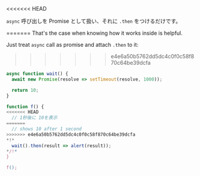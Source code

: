 
<<<<<<< HEAD

`async` 呼び出しを Promise として扱い、それに `.then` をつけるだけです。

=======
That's the case when knowing how it works inside is helpful.

Just treat `async` call as promise and attach `.then` to it:
>>>>>>> e4e6a50b5762dd5dc4c0f0c58f870c64be39dcfa
```js run
async function wait() {
  await new Promise(resolve => setTimeout(resolve, 1000));

  return 10;
}

function f() {
<<<<<<< HEAD
  // 1秒後に 10を表示
=======
  // shows 10 after 1 second
>>>>>>> e4e6a50b5762dd5dc4c0f0c58f870c64be39dcfa
*!*
  wait().then(result => alert(result));
*/!*
}

f();
```
